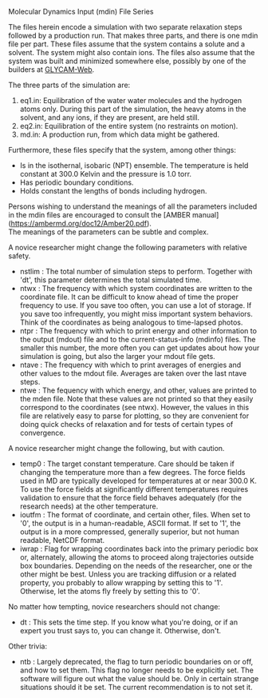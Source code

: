 Molecular Dynamics Input (mdin) File Series

The files herein encode a simulation with two separate relaxation steps
followed by a production run.  That makes three parts, and there is one mdin 
file per part.  These files assume that the system contains a solute and a 
solvent.  The system might also contain ions.  The files also assume that 
the system was built and minimized somewhere else, possibly by one of the 
builders at [GLYCAM-Web](http://glycam.org).  

The three parts of the simulation are:

1. eq1.in:  Equilibration of the water water molecules and the hydrogen atoms 
   only.  During this part of the simulation, the heavy atoms in the solvent, 
   and any ions, if they are present, are held still. 
2. eq2.in:  Equilibration of the entire system (no restraints on motion).
3. md.in:  A production run, from which data might be gathered. 

Furthermore, these files specify that the system, among other things:

* Is in the isothernal, isobaric (NPT) ensemble.  The temperature is held 
  constant at 300.0 Kelvin and the pressure is 1.0 torr.
* Has periodic boundary conditions. 
* Holds constant the lengths of bonds including hydrogen.

Persons wishing to understand the meanings of all the parameters included
in the mdin files are encouraged to consult the 
[AMBER manual] (https://ambermd.org/doc12/Amber20.pdf).  
The meanings of the parameters can be subtle and complex.

A novice researcher might change the following parameters with
relative safety.

*  nstlim : The total number of simulation steps to perform.  Together
            with 'dt', this parameter determines the total simulated time.
*  ntwx   : The frequency with which system coordinates are written to 
            the coordinate file.  It can be difficult to know ahead of time
            the proper frequency to use.  If you save too often, you can 
            use a lot of storage.  If you save too infrequently,
            you might miss important system behaviors.  Think of the 
            coordinates as being analogous to time-lapsed photos.
*  ntpr   : The frequency with which to print energy and other information 
            to the output (mdout) file and to the current-status-info (mdinfo) 
            files.  The smaller this number, the more often you can get
            updates about how your simulation is going, but also the 
            larger your mdout file gets.
*  ntave  : The frequency with which to print averages of energies and other
            values to the mdout file.  Averages are taken over the last ntave 
            steps.  
*  ntwe   : The fequency with which energy, and other, values are printed to 
            the mden file.  Note that these values are not printed so that
            they easily correspond to the coordinates (see ntwx).  However,
            the values in this file are relatively easy to parse for plotting, 
            so they are convenient for doing quick checks of relaxation 
            and for tests of certain types of convergence.

A novice researcher might change the following, but with caution.

*  temp0  : The target constant temperature.  Care should be taken if changing
            the temperature more than a few degrees.  The force fields used in
            MD are typically developed for temperatures at or near 300.0 K.  To 
            use the force fields at significantly different temperatures
            requires validation to ensure that the force field behaves 
            adequately (for the research needs) at the other temperature. 
*  ioutfm : The format of coordinate, and certain other, files.  When set to 
            '0', the output is in a human-readable, ASCII format.  If set to
            '1', the output is in a more compressed, generally superior, but
            not human readable, NetCDF format.
*  iwrap  : Flag for wrapping coordinates back into the primary periodic box
            or, alternately, allowing the atoms to proceed along trajectories
            outside box boundaries.  Depending on the needs of the researcher, 
            one or the other might be best.  Unless you are tracking diffusion 
            or a related property, you probably to allow wrapping by setting
            this to '1'.  Otherwise, let the atoms fly freely by setting 
            this to '0'.

No matter how tempting, novice researchers should not change:
 
*  dt     : This sets the time step.  If you know what you're doing, or if an
            expert you trust says to, you can change it.  Otherwise, don't.

Other trivia:

* ntb     : Largely deprecated, the flag to turn periodic boundaries on or 
            off, and how to set them.  This flag no longer needs to be 
            explicitly set.  The software will figure out what the value should 
            be.  Only in certain strange situations should it be set.  The 
            current recommendation is to not set it.

